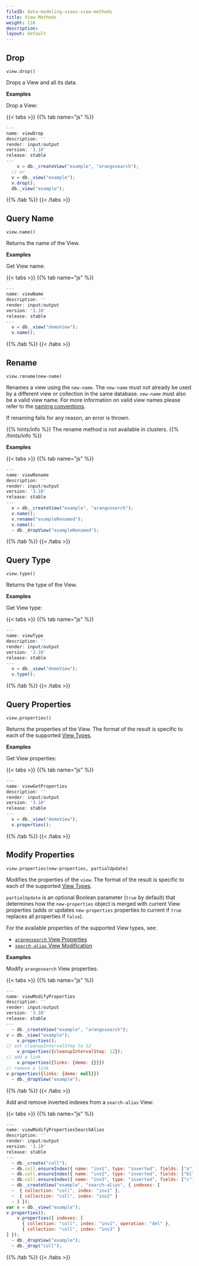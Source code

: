 ```yaml
---
fileID: data-modeling-views-view-methods
title: View Methods
weight: 110
description: 
layout: default
---
```

## Drop

`view.drop()`

Drops a View and all its data.

**Examples**

Drop a View:


 {{< tabs >}}
{{% tab name="js" %}}
```js
---
name: viewDrop
description: ''
render: input/output
version: '3.10'
release: stable
---
    v = db._createView("example", "arangosearch");
  // or
  v = db._view("example");
  v.drop();
  db._view("example");
```
{{% /tab %}}
{{< /tabs >}}
 



## Query Name

`view.name()`

Returns the name of the View.

**Examples**

Get View name:


 {{< tabs >}}
{{% tab name="js" %}}
```js
---
name: viewName
description: ''
render: input/output
version: '3.10'
release: stable
---
  v = db._view("demoView");
  v.name();
```
{{% /tab %}}
{{< /tabs >}}
 



## Rename

`view.rename(new-name)`

Renames a view using the `new-name`. The `new-name` must not already be used by
a different view or collection in the same database. `new-name` must also be a
valid view name. For more information on valid view names please refer to the
[naming conventions](../naming-conventions/).

If renaming fails for any reason, an error is thrown.

{{% hints/info %}}
The rename method is not available in clusters.
{{% /hints/info %}}

**Examples**


 {{< tabs >}}
{{% tab name="js" %}}
```js
---
name: viewRename
description: ''
render: input/output
version: '3.10'
release: stable
---
  v = db._createView("example", "arangosearch");
  v.name();
  v.rename("exampleRenamed");
  v.name();
  ~ db._dropView("exampleRenamed");
```
{{% /tab %}}
{{< /tabs >}}
 



## Query Type

`view.type()`

Returns the type of the View.

**Examples**

Get View type:


 {{< tabs >}}
{{% tab name="js" %}}
```js
---
name: viewType
description: ''
render: input/output
version: '3.10'
release: stable
---
  v = db._view("demoView");
  v.type();
```
{{% /tab %}}
{{< /tabs >}}
 



## Query Properties

`view.properties()`

Returns the properties of the View. The format of the result is specific to
each of the supported [View Types]().

**Examples**

Get View properties:


 {{< tabs >}}
{{% tab name="js" %}}
```js
---
name: viewGetProperties
description: ''
render: input/output
version: '3.10'
release: stable
---
  v = db._view("demoView");
  v.properties();
```
{{% /tab %}}
{{< /tabs >}}
 



## Modify Properties

`view.properties(new-properties, partialUpdate)`

Modifies the properties of the `view`. The format of the result is specific to
each of the supported [View Types]().

`partialUpdate` is an optional Boolean parameter (`true` by default) that
determines how the `new-properties` object is merged with current View properties
(adds or updates `new-properties` properties to current if `true` replaces all
properties if `false`).

For the available properties of the supported View types, see:
- [`arangosearch` View Properties](../../../indexing/arangosearch/arangosearch-views#view-properties)
- [`search-alias` View Modification](../../../indexing/arangosearch/arangosearch-views-search-alias#view-modification)

**Examples**

Modify `arangosearch` View properties:

    
 {{< tabs >}}
{{% tab name="js" %}}
```js
---
name: viewModifyProperties
description: ''
render: input/output
version: '3.10'
release: stable
---
  ~ db._createView("example", "arangosearch");
v = db._view("example");
    v.properties();
// set cleanupIntervalStep to 12
    v.properties({cleanupIntervalStep: 12});
// add a link
    v.properties({links: {demo: {}}})
// remove a link
v.properties({links: {demo: null}})
  ~ db._dropView("example");
```
{{% /tab %}}
{{< /tabs >}}
 



Add and remove inverted indexes from a `search-alias` View:

    
 {{< tabs >}}
{{% tab name="js" %}}
```js
---
name: viewModifyPropertiesSearchAlias
description: ''
render: input/output
version: '3.10'
release: stable
---
  ~ db._create("coll");
  ~ db.coll.ensureIndex({ name: "inv1", type: "inverted", fields: ["a"] });
  ~ db.coll.ensureIndex({ name: "inv2", type: "inverted", fields: ["b[*]"] });
  ~ db.coll.ensureIndex({ name: "inv3", type: "inverted", fields: ["c"] });
  ~ db._createView("example", "search-alias", { indexes: [
  ~  { collection: "coll", index: "inv1" },
  ~  { collection: "coll", index: "inv2" }
  ~ ] });
var v = db._view("example");
v.properties();
    v.properties({ indexes: [
      { collection: "coll", index: "inv1", operation: "del" },
      { collection: "coll", index: "inv3" }
] });
  ~ db._dropView("example");
  ~ db._drop("coll");
```
{{% /tab %}}
{{< /tabs >}}
 
    
    
